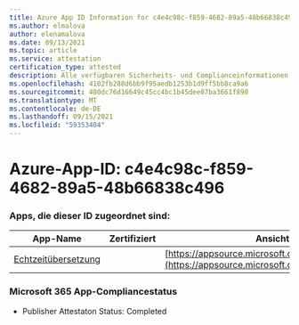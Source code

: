 ```yaml
---
title: Azure App ID Information for c4e4c98c-f859-4682-89a5-48b66838c496
ms.author: elmalova
author: elenamalova
ms.date: 09/13/2021
ms.topic: article
ms.service: attestation
certification_type: attested
description: Alle verfügbaren Sicherheits- und Complianceinformationen für c4e4c98c-f859-4682-89a5-48b66838c496.
ms.openlocfilehash: 4102fb288d6bb9f95aedb1253b1d9ff5bb8ca9a6
ms.sourcegitcommit: 400dc76d16649c45cc4bc1b45dee07ba3661f890
ms.translationtype: MT
ms.contentlocale: de-DE
ms.lasthandoff: 09/15/2021
ms.locfileid: "59353404"
---
```

# <a name="azure-app-id-c4e4c98c-f859-4682-89a5-48b66838c496"></a>Azure-App-ID: c4e4c98c-f859-4682-89a5-48b66838c496


### <a name="apps-associated-with-this-id"></a>Apps, die dieser ID zugeordnet sind:
| **App-Name** | **Zertifiziert** | **Ansicht in AppSource** |
|--------------|---------------|-----------------------|
| [Echtzeitübersetzung](https://docs.microsoft.com/microsoft-365-app-certification/forward/WA200002171) |  | [https://appsource.microsoft.com/product/office/WA200002171](https://appsource.microsoft.com/product/office/WA200002171) |

### <a name="microsoft-365-app-compliance-status"></a>Microsoft 365 App-Compliancestatus
- Publisher Attestaton Status: Completed
